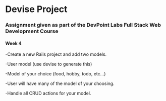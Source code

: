 # Devise Project

### Assignment given as part of the DevPoint Labs Full Stack Web Development Course

#### Week 4

-Create a new Rails project and add two models. 

-User model (use devise to generate this)

-Model of your choice (food, hobby, todo,  etc...)

-User will have many of the model of your choosing. 

-Handle all CRUD actions for your model.
